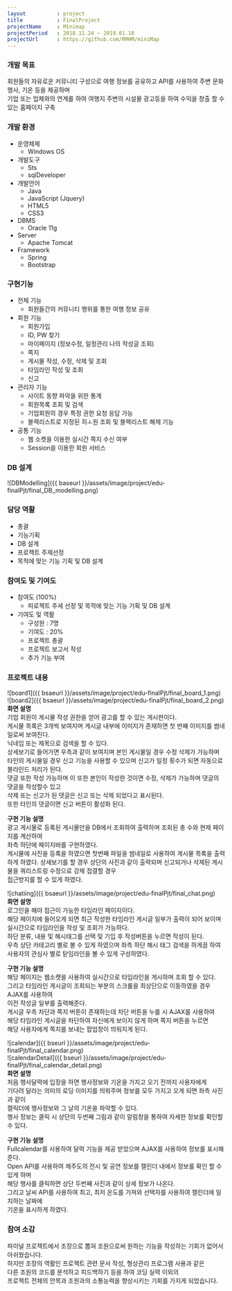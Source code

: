 ```yaml
---
layout          : project
title           : FinalProject
projectName     : Minimap
projectPeriod   : 2018.11.24 ~ 2019.01.18
projectUrl      : https://github.com/RMHM/miniMap
---
```


### 개발 목표
회원들의 자유로운 커뮤니티 구성으로 여행 정보를 공유하고 API를 사용하여 주변 문화행사, 기온 등을 제공하며  
기업 또는 업체와의 연계를 하여 여행지 주변의 시설물 광고등을 하여 수익을 창출 할 수 있는 홈페이지 구축  

### 개발 환경
- 운영체제
    - Windows OS
- 개발도구
    - Sts
    - sqlDeveloper
- 개발언어
    - Java
    - JavaScript (Jquery)
    - HTML5
    - CSS3
- DBMS
    - Oracle 11g
- Server
    - Apache Tomcat
- Framework
    - Spring
    - Bootstrap

### 구현기능
- 전체 기능
    - 회원들간의 커뮤니티 행위를 통한 여행 정보 공유
- 회원 기능
    - 회원가입
    - ID, PW 찾기
    - 마이페이지 (정보수정, 일정관리 나의 작성글 조회)
    - 쪽지
    - 게시물 작성, 수정, 삭제 및 조회
    - 타임라인 작성 및 조회
    - 신고
- 관리자 기능
    - 사이트 동향 파악을 위한 통계
    - 회원목록 조회 및 검색
    - 기업회원의 경우 특정 권한 요청 응답 가능
    - 블랙리스트로 지정된 히ㅗ원 조회 및 블랙리스트 해제 기능
- 공통 기능
    - 웹 소켓을 이용한 실시간 쪽지 수신 여부
    - Session을 이용한 회원 서비스

### DB 설계
![DBModelling]({{ baseurl }}/assets/image/project/edu-finalPjt/final_DB_modelling.png)

### 담당 역활
- 총괄
- 기능기획
- DB 설계
- 프로젝트 주제선정
- 목적에 맞는 기능 기획 및 DB 설계

### 참여도 및 기여도
- 참여도 (100%)
    - 피로젝트 주세 선정 및 목적에 맞는 기능 기획 및 DB 설계
- 기여도 및 역활
    - 구성원 : 7명
    - 기여도 : 20%
    - 프로젝트 총괄
    - 프로젝트 보고서 작성
    - 추가 기능 부여

### 프로젝트 내용

![board1]({{ bsaeurl }}/assets/image/project/edu-finalPjt/final_board_1.png)  
![board2]({{ bsaeurl }}/assets/image/project/edu-finalPjt/final_board_2.png)  
**화면 설명**  
기업 회원이 게시물 작성 권한을 얻어 광고를 할 수 있는 게시판이다.  
게시물 목록은 3개씩 보여지며 게시글 내부에 이미지가 존재하면 첫 번쨰 이미지를 썸네일로써 보여진다.  
닉네임 또는 제목으로 검색을 할 수 있다.  
상세보기로 들어가면 우측과 같이 보여지며 본인 게시물일 경우 수정 삭제가 가능하며  
타인의 게시물일 경우 신고 기능을 사용할 수 있으며 신고가 일정 횟수가 되면 자동으로 블라인드 처리가 된다.  
댓글 또한 작성 가능하며 이 또한 본인이 작성한 것이면 수정, 삭제가 가능하며 댓글의 댓글을 작성할수 있고  
삭제 또는 신고가 된 댓글은 신고 또는 삭제 되었다고 표시된다.  
또한 타인의 댓글이면 신고 버튼이 활성화 된다.  

**구현 기능 설명**  
광고 게시물로 등록된 게시물만을 DB에서 조회하여 출력하며 조회된 총 수와 현제 페이지를 계산하여  
좌측 하단에 페이지바를 구현하였다.  
게시물에 사진을 등록을 하였으면 첫번째 파일을 썸네일로 사용하여 게시물 목록을 출력하게 하였다. 
상세보기를 할 경우 상단의 사진과 같이 출력되며 신고되거나 삭제된 게시물을 쿼리스트링 수정으로 강제 접결할 경우  
접근방지를 할 수 있게 하였다.  

![chatiing]({{ bsaeurl }}/assets/image/project/edu-finalPjt/final_chat.png)  
**화면 설명**  
로그인을 해야 접근이 가능한 타임라인 페이지이다.  
해당 페이지에 들어오게 되면 최근 작성한 타임라인 게시글 일부가 출력이 되어 보이며  
실시간으로 타임라인을 작성 및 조회가 가능하다.  
하단 분류, 내용 및 해시태그를 선택 및 기입 후 작성버튼을 누르면 작성이 된다.  
우측 상단 카테고리 별로 볼 수 있게 하였으며 좌측 하단 해시 태그 검색을 하게끔 하여  
사용자의 관심사 별로 탇임라인을 볼 수 있게 구성하였다.  

**구현 기능 설명**  
해당 페이지는 웹소켓을 사용하여 실시간으로 타임라인을 게시하며 조회 할 수 있다.  
그리고 타임라인 게시글이 조회되는 부분의 스크롤을 최상단으로 이동하였을 경우 AJAX를 사용하여  
이전 작성글 일부를 출력해준다.  
게시글 우측 차단과 쪽지 버튼이 존재하는데 차단 버튼을 누를 시 AJAX를 사용하여  
해당 타임라인 게시글을 차단하여 자신에게 보이지 않게 하며 쪽지 버튼을 누르면  
해당 사용자에게 쪽지를 보내는 팝업창이 띄워지게 된다.  

![calendar]({{ bseurl }}/assets/image/project/edu-finalPjt/final_calendar.png)  
![calendarDetail]({{ bseurl }}/assets/image/project/edu-finalPjt/final_calendar_detail.png)  
**화면 설명**  
처음 행사달력에 입장을 하면  행사정보와 기온을 가지고 오기 전까지 사용자에게  
기다려 달라는 의미의 로딩 이미지를 띄워주며 정보를 모두 가지고 오게 되면 좌측 사진과 같이  
캘릭더에 행사정보와 그 날의 기온을 파악할 수 있다.  
행사 정보는 클릭 시 상단의 두번째 그림과 같이 알림창을 통하여 자세한 정보를 확인할 수 있다.  

**구현 기능 설명**  
Fullcalendar를 사용하여 달력 기능을 제공 받았으며 AJAX를 사용하여 정보를 표시해준다.  
Open API를 사용하여 제주도의 전시 및 공연 정보를 캘린더 내에서 정보를 확인 할 수 있게 하며  
해당 행사를 클릭하면 상단 두번째 사진과 같이 상세 정보가 나온다.  
그리고 날씨 API를 사용하여 최고, 최저 온도를 가져와 선택자를 사용하여 캘린더에 일치하는 날짜에  
기온을 표시하게 하였다.  

### 참여 소감
파이널 프로젝트에서 조장으로 뽑혀 조원으로써 원하는 기능을 작성하는 기회가 없어서 아쉬웠습니다.  
하지만 조장의 역활인 프로젝트 관련 문서 작성, 형상관리 프로그램 사용과 같은  
다른 조원의 코드를 분석하고 피드백하기 등을 하여 코딩 실력 이외의  
프로젝트 전체의 안목과 조원과의 소통능력을 향상시키는 기회를 가지게 되었습니다.  
